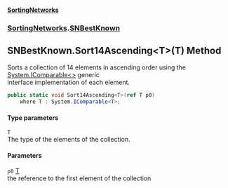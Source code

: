 #### [SortingNetworks](index.md 'index')
### [SortingNetworks](SortingNetworks.md 'SortingNetworks').[SNBestKnown](SortingNetworks_SNBestKnown.md 'SortingNetworks.SNBestKnown')
## SNBestKnown.Sort14Ascending&lt;T&gt;(T) Method
Sorts a collection of 14 elements in ascending order using the [System.IComparable&lt;&gt;](https://docs.microsoft.com/en-us/dotnet/api/System.IComparable-1 'System.IComparable`1') generic  
interface implementation of each element.  
```csharp
public static void Sort14Ascending<T>(ref T p0)
    where T : System.IComparable<T>;
```
#### Type parameters
<a name='SortingNetworks_SNBestKnown_Sort14Ascending_T_(T)_T'></a>
`T`  
The type of the elements of the collection.
  
#### Parameters
<a name='SortingNetworks_SNBestKnown_Sort14Ascending_T_(T)_p0'></a>
`p0` [T](SortingNetworks_SNBestKnown_Sort14Ascending_T_(T).md#SortingNetworks_SNBestKnown_Sort14Ascending_T_(T)_T 'SortingNetworks.SNBestKnown.Sort14Ascending&lt;T&gt;(T).T')  
the reference to the first element of the collection
  
